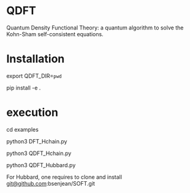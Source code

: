 # QDFT
Quantum Density Functional Theory: a quantum algorithm to solve the Kohn-Sham self-consistent equations.

# Installation

export QDFT_DIR=`pwd`

pip install -e .

# execution

cd examples

python3 DFT_Hchain.py

python3 QDFT_Hchain.py

python3 QDFT_Hubbard.py



For Hubbard, one requires to clone and install git@github.com:bsenjean/SOFT.git
